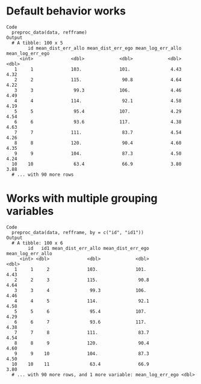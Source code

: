 # Default behavior works

    Code
      preproc_data(data, refframe)
    Output
      # A tibble: 100 x 5
            id mean_dist_err_allo mean_dist_err_ego mean_log_err_allo mean_log_err_ego
         <int>              <dbl>             <dbl>             <dbl>            <dbl>
       1     1              103.              101.               4.43             4.32
       2     2              115.               90.8              4.64             4.22
       3     3               99.3             106.               4.46             4.49
       4     4              114.               92.1              4.58             4.19
       5     5               95.4             107.               4.29             4.54
       6     6               93.6             117.               4.38             4.63
       7     7              111.               83.7              4.54             4.26
       8     8              120.               90.4              4.60             4.35
       9     9              104.               87.3              4.50             4.24
      10    10               63.4              66.9              3.80             3.88
      # ... with 90 more rows

# Works with multiple grouping variables

    Code
      preproc_data(data, refframe, by = c("id", "id1"))
    Output
      # A tibble: 100 x 6
            id   id1 mean_dist_err_allo mean_dist_err_ego mean_log_err_allo
         <int> <dbl>              <dbl>             <dbl>             <dbl>
       1     1     2              103.              101.               4.43
       2     2     3              115.               90.8              4.64
       3     3     4               99.3             106.               4.46
       4     4     5              114.               92.1              4.58
       5     5     6               95.4             107.               4.29
       6     6     7               93.6             117.               4.38
       7     7     8              111.               83.7              4.54
       8     8     9              120.               90.4              4.60
       9     9    10              104.               87.3              4.50
      10    10    11               63.4              66.9              3.80
      # ... with 90 more rows, and 1 more variable: mean_log_err_ego <dbl>

